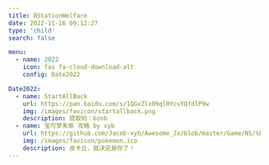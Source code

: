 ```yaml
---
title: BStationWelfare
date: 2022-11-16 09:12:27
type: 'child'
search: false

menu:
  - name: 2022
    icon: fas fa-cloud-download-alt
    config: Date2022

Date2022:
  - name: StartAllBack
    url: https://pan.baidu.com/s/1QGxZlx09ql0YcvYQfdlP9w
    img: /images/favicon/startallback.png
    description: 提取码：bznb
  - name: 宝可梦朱紫 攻略 by xyb
    url: https://github.com/Jacob-xyb/Awesome_Jx/blob/master/Game/NS/%E5%AE%9D%E5%8F%AF%E6%A2%A6/%E6%9C%B1%E7%B4%AB.md
    img: /images/favicon/pokemon.ico
    description: 皮卡丘，就决定是你了！
---
```

